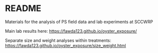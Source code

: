 # README

Materials for the analysis of PS field data and lab experiments at SCCWRP

Main lab results here: <https://fawda123.github.io/oyster_exposure/>

Separate size and weight analyses within treatments: <https://fawda123.github.io/oyster_exposure/size_weight.html>
